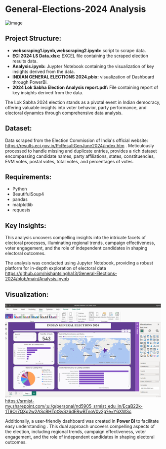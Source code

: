 # General-Elections-2024 Analysis

![image](https://github.com/nishantsingha13/General-Elections-2024/assets/103675762/4439594d-4532-432e-8f23-d6a36936aee5)


## Project Structure:
- **webscraping1.ipynb,webscraping2.ipynb:** script to scrape data.
- **ECI 2024 LS Data.xlsx:** EXCEL file containing the scraped election results data.
- **Analysis.ipynb:** Juypter Notebook containing the visualization of key insights derived from the data.
- **INDIAN GENERAL ELECTIONS 2024.pbix:** visualization of Dashboard through PowerBi.
- **2024 Lok Sabha Election Analysis report.pdf:** File containing report of key insights derived from the data.



The Lok Sabha 2024 election stands as a pivotal event in Indian democracy, offering valuable insights into voter behavior, party performance, and electoral dynamics through comprehensive data analysis. 

## Dataset:
Data scraped from the Election Commission of India's official website: https://results.eci.gov.in/PcResultGenJune2024/index.htm .
Meticulously processed to handle missing and duplicate entries, provides a rich dataset encompassing candidate names, party affiliations, states, constituencies, EVM votes, postal votes, total votes, and percentages of votes.

## Requirements:
  - Python
  - BeautifulSoup4
  - pandas
  - matplotlib
  - requests

## Key Insights:
This analysis uncovers compelling insights into the intricate facets of electoral processes, illuminating regional trends, campaign effectiveness, voter engagement, and the role of independent candidates in shaping electoral outcomes.

The analysis was conducted using Jupyter Notebook, providing a robust platform for in-depth exploration of electoral data
https://github.com/nishantsingha13/General-Elections-2024/blob/main/Analysis.ipynb

## Visualization:
![image](https://github.com/nishantsingha13/General-Elections-2024/blob/main/Screenshot%202024-07-01%20034718.png?raw=true)
https://srmist-my.sharepoint.com/:u:/g/personal/nd5905_srmist_edu_in/EcaB22k-1T9Or7QXg2w2AScBHTptSvSz6dERwBTnoV0v2g?e=Y6XWSc

Additionally, a user-friendly dashboard was created in **Power BI** to facilitate easy understanding . 
This dual approach uncovers compelling aspects of the election, including regional trends, campaign effectiveness, voter engagement, and the role of independent candidates in shaping electoral outcomes.



